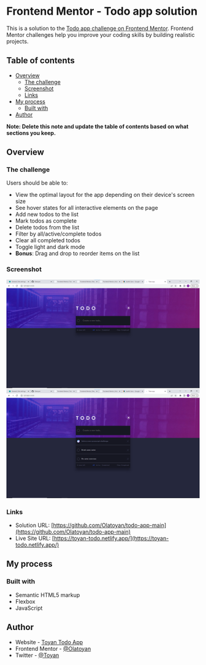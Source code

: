 # Frontend Mentor - Todo app solution

This is a solution to the [Todo app challenge on Frontend Mentor](https://www.frontendmentor.io/challenges/todo-app-Su1_KokOW). Frontend Mentor challenges help you improve your coding skills by building realistic projects.

## Table of contents

- [Overview](#overview)
  - [The challenge](#the-challenge)
  - [Screenshot](#screenshot)
  - [Links](#links)
- [My process](#my-process)
  - [Built with](#built-with)
- [Author](#author)

**Note: Delete this note and update the table of contents based on what sections you keep.**

## Overview

### The challenge

Users should be able to:

- View the optimal layout for the app depending on their device's screen size
- See hover states for all interactive elements on the page
- Add new todos to the list
- Mark todos as complete
- Delete todos from the list
- Filter by all/active/complete todos
- Clear all completed todos
- Toggle light and dark mode
- **Bonus**: Drag and drop to reorder items on the list

### Screenshot

![](./screenshots/Screenshot%202023-05-04%20185004.png)
![](./screenshots/Screenshot%202023-05-04%20185133.png)

### Links

- Solution URL: [https://github.com/Olatoyan/todo-app-main](https://github.com/Olatoyan/todo-app-main)
- Live Site URL: [https://toyan-todo.netlify.app/](https://toyan-todo.netlify.app/)

## My process

### Built with

- Semantic HTML5 markup
- Flexbox
- JavaScript

## Author

- Website - [Toyan Todo App](https://toyan-todo.netlify.app/)
- Frontend Mentor - [@Olatoyan](https://www.frontendmentor.io/profile/olatoyan)
- Twitter - [@Toyan](https://www.twitter.com/_Annonnymouss_)
